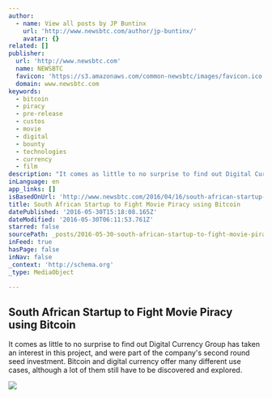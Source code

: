 ```yaml
---
author:
  - name: View all posts by JP Buntinx
    url: 'http://www.newsbtc.com/author/jp-buntinx/'
    avatar: {}
related: []
publisher:
  url: 'http://www.newsbtc.com'
  name: NEWSBTC
  favicon: 'https://s3.amazonaws.com/common-newsbtc/images/favicon.ico'
  domain: www.newsbtc.com
keywords:
  - bitcoin
  - piracy
  - pre-release
  - custos
  - movie
  - digital
  - bounty
  - technologies
  - currency
  - film
description: "It comes as little to no surprise to find out Digital Currency Group has taken an interest in this project, and were part of the company's second round seed investment. Bitcoin and digital currency offer many different use cases, although a lot of them still have to be discovered and explored."
inLanguage: en
app_links: []
isBasedOnUrl: 'http://www.newsbtc.com/2016/04/16/south-african-startup-fight-movie-piracy-using-bitcoin/'
title: South African Startup to Fight Movie Piracy using Bitcoin
datePublished: '2016-05-30T15:18:08.165Z'
dateModified: '2016-05-30T06:11:53.761Z'
starred: false
sourcePath: _posts/2016-05-30-south-african-startup-to-fight-movie-piracy-using-bitcoin.md
inFeed: true
hasPage: false
inNav: false
_context: 'http://schema.org'
_type: MediaObject

---
```

<article style=""><h1>South African Startup to Fight Movie Piracy using Bitcoin</h1><p>It comes as little to no surprise to find out Digital Currency Group has taken an interest in this project, and were part of the company's second round seed investment. Bitcoin and digital currency offer many different use cases, although a lot of them still have to be discovered and explored.</p><img src="http://s3.amazonaws.com/main-newsbtc-images/2016/04/16163423/shutterstock_342785141.jpg" /></article>